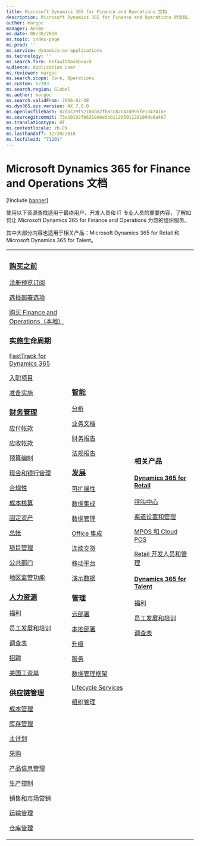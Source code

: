 ```yaml
---
title: Microsoft Dynamics 365 for Finance and Operations 文档
description: Microsoft Dynamics 365 for Finance and Operations 的文档。
author: margoc
manager: AnnBe
ms.date: 08/30/2018
ms.topic: index-page
ms.prod: ''
ms.service: dynamics-ax-applications
ms.technology: ''
ms.search.form: DefaultDashboard
audience: Application User
ms.reviewer: margoc
ms.search.scope: Core, Operations
ms.custom: 62303
ms.search.region: Global
ms.author: margoc
ms.search.validFrom: 2016-02-28
ms.dyn365.ops.version: AX 7.0.0
ms.openlocfilehash: 87dac29f5210bb82fb8cc02c47d995fe1a47418e
ms.sourcegitcommit: 73e10192fb6318dee5bb1129591120199de6a487
ms.translationtype: HT
ms.contentlocale: zh-CN
ms.lasthandoff: 12/20/2018
ms.locfileid: "71201"
---
```

# <a name="microsoft-dynamics-365-for-finance-and-operations-documentation"></a>Microsoft Dynamics 365 for Finance and Operations 文档

[!include [banner](includes/banner.md)]

使用以下资源查找适用于最终用户、开发人员和 IT 专业人员的重要内容，了解如何让 Microsoft Dynamics 365 for Finance and Operations 为您的组织服务。 

其中大部分内容也适用于相关产品：Microsoft Dynamics 365 for Retail 和 Microsoft Dynamics 365 for Talent。 

<table>
<colgroup>
<col width="33%" />
<col width="33%" />
<col width="33%" />
</colgroup>
<tbody>
<tr class="odd">
<td>
<h3><a href="get-started/before-you-buy.md">购买之前</a></h3>
<p><a href="../dev-itpro/dev-tools/sign-up-preview-subscription.md">注册预览订阅</a></p>
 <p><a href="../dev-itpro/deployment/choose-deployment-type.md">选择部署选项</a></p>
 <p><a href="get-started/purchase-on-premises.md">购买 Finance and Operations（本地）</a></p>

<h3><a href="imp-lifecycle/implementation-lifecycle.md">实施生命周期</a></h3>
<p><a href="get-started/fasttrack-dynamics-365-overview.md">FastTrack for Dynamics 365</a></p>
<p><a href="imp-lifecycle/onboard.md">入职项目</a></p>
<p><a href="imp-lifecycle/prepare-go-live.md">准备实施</a></p>
  
<h3><a href="../financials/index.md">财务管理</a></h3>
<p><a href="../financials/accounts-payable/accounts-payable.md">应付帐款</a></p>
<p><a href="../financials/accounts-receivable/accounts-receivable.md">应收帐款</a></p>
<p><a href="../financials/budgeting/budgeting-overview.md">预算编制</a></p>
<p><a href="../financials/cash-bank-management/cash-bank-management.md">现金和银行管理</a></p>
<p><a href="../financials/general-ledger/audit-policy-rules.md">合规性</a></p>
<p><a href="../financials/cost-accounting/cost-accounting-home-page.md">成本核算</a></p>
<p><a href="../financials/fixed-assets/fixed-assets.md">固定资产</a></p>
<p><a href="../financials/general-ledger/general-ledger.md">总帐</a></p>
<p><a href="../financials/project-management/overview-project-management-accounting.md">项目管理</a></p>
<p><a href="../financials/public-sector/public-sector-functionality.md">公共部门</a></p>
<p><a href="../dev-itpro/lcs-solutions/country-region.md">地区监管功能</a></p>

<H3><a href="hr/hr-landing-page.md">人力资源</a></h3>
<p><a href="../talent/manage-benefit-program.md">福利</a></p>
<p><a href="../talent/performance-management-overview.md">员工发展和培训</a></p>
<p><a href="../talent/questionnaires.md">调查表</a></p>
<p><a href="hr/manage-recruiting-process.md">招聘</a></p>
<p><a href="hr/localizations/noam-usa-payroll.md">美国工资单</a></p>

<h3><a href="../supply-chain/index.md">供应链管理</a></h3>
<p><a href="../supply-chain/cost-management/costing-sheets.md">成本管理</a></p>
<p><a href="../supply-chain/inventory/inventory-home-page.md">库存管理</a></p>
<p><a href="../supply-chain/master-planning/master-plans.md">主计划</a></p>
<p><a href="../supply-chain/procurement/procurement-sourcing-overview.md">采购</a></p>
<p><a href="../supply-chain/pim/product-information.md">产品信息管理</a></p>
<p><a href="../supply-chain/production-control/production-process-overview.md">生产控制</a></p>
<p><a href="../supply-chain/sales-marketing/overview-sales-marketing.md">销售和市场营销</a></p>
<p><a href="../supply-chain/transportation/transportation-management-overview.md">运输管理</a></p>
<p><a href="../supply-chain/warehousing/warehouse-configuration.md">仓库管理</a></p>

</td>
<td>
<h3><a href="../dev-itpro/analytics/bi-reporting-home-page.md">智能</a></h3>
<p><a href="../dev-itpro/analytics/analytics.md">分析</a></p>
 <p><a href="../dev-itpro/analytics/document-reporting-services.md">业务文档</a></p>
<p><a href="../dev-itpro/analytics/financial-reporting-intro.md">财务报告</a></p>
<p><a href="../dev-itpro/analytics/general-electronic-reporting.md">法规报告</a></p>



<h3><a href="../dev-itpro/dev-tools/developer-home-page.md">发展</h3>
<p><a href="../dev-itpro/extensibility/extensibility-home-page.md">可扩展性</a></p>

<p><a href="../dev-itpro/data-entities/integration-overview.md">数据集成</a></p>
<p><a href="../dev-itpro/data-entities/data-entities.md">数据管理</a></p>

<p><a href="../dev-itpro/office-integration/office-integration.md">Office 集成</a></p>
<p><a href="../dev-itpro/dev-tools/continuous-delivery-home-page.md">连续交货</a></p>
<p><a href="../dev-itpro/mobile-apps/platform/mobile-platform-home-page.md">移动平台</a></p>
<p><a href="get-started/demo-data.md">演示数据</a></p>

<h3><a href="../dev-itpro/sysadmin/system-administration-home-page.md">管理</h3>
<p><a href="../dev-itpro/deployment/cloud-deployment-overview.md">云部署</a></p>
<p><a href="../dev-itpro/deployment/on-premises-deployment-landing-page.md">本地部署</a></p>
<p><a href="../dev-itpro/migration-upgrade/upgrade-home-page.md">升级</a></p>
<p><a href="../dev-itpro/dev-tools/continuous-delivery-home-page.md#servicing">服务</a></p>
<p><a href="../dev-itpro/data-entities/data-entities.md">数据管理框架</a></p>
<p><a href="../dev-itpro/lifecycle-services/lcs.md">Lifecycle Services</a></p>
<p><a href="organization-administration/organization-administration-home-page.md">组织管理</a></p>
</td>
<td>
<h3>相关产品</h3>
<h4><a href="../retail/index.md">Dynamics 365 for Retail</a></h4>
<p><a href="../retail/call-center-functionality.md">呼叫中心</p>
<p><a href="../retail/define-maintain-retail-channels.md">渠道设置和管理</p>
<p><a href="../retail/retail-peripherals-overview.md">MPOS 和 Cloud POS</p>
<p><a href="../retail/dev-itpro/dev-retail-home-page.md">Retail 开发人员和管理</p>

<h4><a href="../talent/index.md">Dynamics 365 for Talent</a></h4>
<p><a href="../talent/manage-benefit-program.md">福利</a></p>
<p><a href="../talent/performance-management-overview.md">员工发展和培训</a></p>
<p><a href="../talent/questionnaires.md">调查表</a></p>

</td>
</tr>

</tbody>
</table>
